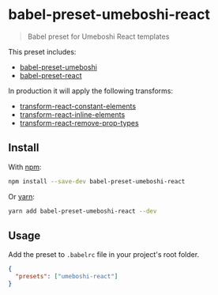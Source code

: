 # babel-preset-umeboshi-react

> Babel preset for Umeboshi React templates

This preset includes:

* [babel-preset-umeboshi](https://github.com/dwightjack/umeboshi/tree/master/packages/babel-preset-umeboshi)
* [babel-preset-react](https://www.npmjs.com/package/babel-preset-react)

In production it will apply the following transforms:

* [transform-react-constant-elements](https://www.npmjs.com/package/babel-plugin-transform-react-constant-elements)
* [transform-react-inline-elements](https://www.npmjs.com/package/babel-plugin-transform-react-inline-elements)
* [transform-react-remove-prop-types](https://www.npmjs.com/package/babel-plugin-transform-react-remove-prop-types)

## Install

With [npm](https://www.npmjs.com):

```sh
npm install --save-dev babel-preset-umeboshi-react
```

Or [yarn](https://yarnpkg.com):

```sh
yarn add babel-preset-umeboshi-react --dev
```

## Usage

Add the preset to `.babelrc` file in your project's root folder.

```json
{
  "presets": ["umeboshi-react"]
}
```